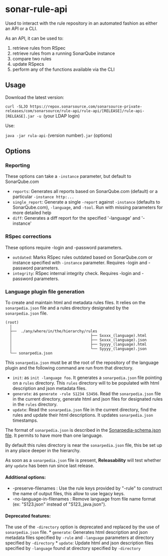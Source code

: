 # sonar-rule-api

Used to interact with the rule repository in an automated fashion as either an API or a CLI.

As an API, it can be used to:
 1. retrieve rules from RSpec
 1. retrieve rules from a running SonarQube instance
 1. compare two rules
 3. update RSpecs
 3. perform any of the functions available via the CLI

## Usage

Download the latest version:

`curl -SLJO https://repox.sonarsource.com/sonarsource-private-releases/com/sonarsource/rule-api/rule-api/[RELEASE]/rule-api-[RELEASE].jar -u `(your LDAP login)

Use:

`java -jar rula-api-`(version number)`.jar` (options)


## Options

### Reporting

These options can take a `-instance` parameter, but default to SonarQube.com
  * `reports`: Generates all reports based on SonarQube.com (default) or a particular `-instance http:...`
  * `single_report`: Generate a single `-report` against `-instance` (defaults to SonarQube.com), `-language`, and `-tool`. Run with missing parameters for more detailed help
  * `diff`: Generates a diff report for the specified '-language' and '-instance'

### RSpec corrections
These options require -login and -password parameters.
  * `outdated`: Marks RSpec rules outdated based on SonarQube.com or instance specified with `-instance` parameter. Requires -login and -password parameters.
  * `integrity`: RSpec internal integrity check. Requires -login and -password parameters.

### Language plugin file generation

To create and maintain html and metadata rules files.
It relies on the `sonarpedia.json` file and a rules directory designated by the `sonarpedia.json` file.
```
(root)
  │
  ├──  ./any/where/in/the/hierarchy/rules
  │                                   ├── Sxxxx_(language).html
  │                                   ├── Sxxxx_(language).json
  │                                   ├── Syyyy_(language).html
  │                                   └── Syyyy_(language).json
  └── sonarpedia.json
```
This `sonarpedia.json` must be at the root of the repository of the language plugin and the following command are run from that directory.  
  * `init`:  as `init -language foo`. It generates a `sonarpedia.json` file pointing on a `rules` directory. This `rules` directory will to be populated with html description and json metadata files.
  * `generate`: as  `generate -rule S1234 S3456`. Read the `sonarpedia.json` file in the current directory, generate html and json files for designated rules in the `rules` directory. 
  * `update`: Read the `sonarpedia.json` file in the current directory, find the rules and update their html descriptions. It updates `sonarpedia.json` timestamps.

The format of `sonarpedia.json` is described in the [Sonarpedia-schema.json file](https://github.com/SonarSource/sonar-rule-api/blob/master/sonarpedia-schema.json).
It permits to have more than one language.

By default this rules directory is near the `sonarpedia.json` file, this be set up in any place deeper in the hierarchy.

As soon as a `sonarpedia.json` file is present, **Releasability** will test whether any `update` has been run since last release.

#### Additional options:

  * -preserve-filenames : Use the rule keys provided by "-rule" to construct the name of output files, this allow to use legacy keys.
  * -no-language-in-filenames : Remove language from file name format (ex: "S123.json" instead of "S123_java.json").

#### Deprecated features:

The use of the `-directory` option is deprecated and replaced by the use of `sonarpedia.json` file.
    * `generate`:  Generates html description and json metadata files specified by `-rule` and `-language` parameters at directory specified by `-directory`
    * `update`: Update html and json description files specified by `-language` found at directory specified by `-directory`

